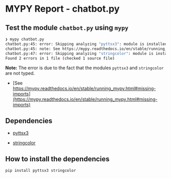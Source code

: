 # MYPY Report - chatbot.py

## Test the module `chatbot.py` using `mypy`

```bash
❯ mypy chatbot.py
chatbot.py:45: error: Skipping analyzing "pyttsx3": module is installed, but missing library stubs or py.typed marker  [import-untyped]
chatbot.py:45: note: See https://mypy.readthedocs.io/en/stable/running_mypy.html#missing-imports
chatbot.py:47: error: Skipping analyzing "stringcolor": module is installed, but missing library stubs or py.typed marker  [import-untyped]
Found 2 errors in 1 file (checked 1 source file)
```

**Note:** The error is due to the fact that the modules `pyttsx3` and `stringcolor` are not typed.

- [See https://mypy.readthedocs.io/en/stable/running_mypy.html#missing-imports](https://mypy.readthedocs.io/en/stable/running_mypy.html#missing-imports)

## Dependencies

- [pyttsx3](https://pypi.org/project/pyttsx3/)

- [stringcolor](https://pypi.org/project/stringcolor/)

## How to install the dependencies

```bash
pip install pyttsx3 stringcolor
```
